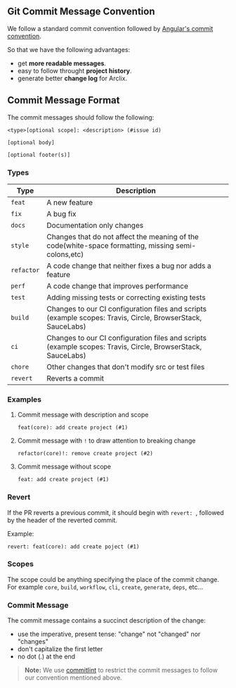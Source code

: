 ## Git Commit Message Convention

We follow a standard commit convention followed by [Angular's commit convention](https://github.com/angular/angular/blob/22b96b9/CONTRIBUTING.md#-commit-message-guidelines).

So that we have the following advantages:

-   get **more readable messages**.
-   easy to follow throught **project history**.
-   generate better **change log** for Arclix.

## Commit Message Format

The commit messages should follow the following:

```
<type>[optional scope]: <description> (#issue id)

[optional body]

[optional footer(s)]
```

### Types

| Type       | Description                                                                                                 |
| ---------- | ----------------------------------------------------------------------------------------------------------- |
| `feat`     | A new feature                                                                                               |
| `fix`      | A bug fix                                                                                                   |
| `docs`     | Documentation only changes                                                                                  |
| `style`    | Changes that do not affect the meaning of the code(white-space formatting, missing semi-colons,etc)         |
| `refactor` | A code change that neither fixes a bug nor adds a feature                                                   |
| `perf`     | A code change that improves performance                                                                     |
| `test`     | Adding missing tests or correcting existing tests                                                           |
| `build`    | Changes to our CI configuration files and scripts (example scopes: Travis, Circle, BrowserStack, SauceLabs) |
| `ci`       | Changes to our CI configuration files and scripts (example scopes: Travis, Circle, BrowserStack, SauceLabs) |
| `chore`    | Other changes that don't modify src or test files                                                           |
| `revert`   | Reverts a commit                                                                                            |

### Examples

1. Commit message with description and scope

    ```
    feat(core): add create project (#1)
    ```

2. Commit message with `!` to draw attention to breaking change

    ```
    refactor(core)!: remove create project (#2)
    ```

3. Commit message without scope

    ```
    feat: add create project (#1)
    ```

### Revert

If the PR reverts a previous commit, it should begin with `revert: `, followed by the header of the reverted commit.

Example:

```
revert: feat(core): add create poject (#1)
```

### Scopes

The scope could be anything specifying the place of the commit change. For example `core`, `build`, `workflow`, `cli`, `create`, `generate`, `deps`, etc...

### Commit Message

The commit message contains a succinct description of the change:

-   use the imperative, present tense: "change" not "changed" nor "changes"
-   don't capitalize the first letter
-   no dot (.) at the end

> **Note:**
> We use [commitlint](https://commitlint.js.org) to restrict the commit messages to follow our convention mentioned above.
